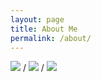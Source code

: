 ```yaml
---
layout: page
title: About Me
permalink: /about/
---
```


[![](https://img.shields.io/static/v1?label=LinkedIn&message=link&labelColor=2f363d&color=blue&style=flat&logo=linkedin&logoColor=959da5)](https://www.linkedin.com/in/amritvirdee/) / [![](https://img.shields.io/static/v1?label=Twitter&message=link&labelColor=2f363d&color=green&style=flat&logo=twitter&logoColor=959da5)](https://twitter.com/_AVirdee) / [![](https://img.shields.io/static/v1?label=GitHub&message=link&labelColor=2f363d&color=red&style=flat&logo=github&logoColor=959da5)](https://github.com/asvcode)
